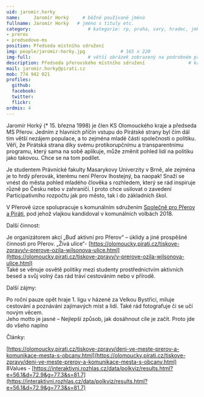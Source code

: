 ```yaml
---
uid: jaromir.horky
name:     Jaromír Horký     # běžně používané jméno
fullname: Jaromír Horký   # jméno s tituly etc.
category:                     # kategorie: rp, praha, vary, hradec, jmk, senat
- prerov
- predsedove-ms
position: Předseda místního sdružení
img: people/jaromir-horky.jpg             # 165 x 220
img-full:                     # větší obrázek zobrazený na podrobném profilu
description: Předseda přerovského místního sdružení                # kratký popis, max 160 znaků
mail: jaromir.horky@pirati.cz
mob: 774 942 021
profiles:
  github:
  facebook:       
  twitter:        
  flickr:
ordmis: 4
---
```

Jaromír Horký (* 15. března 1998) je člen KS Olomouckého kraje a předseda MS Přerov. Jedním z hlavních příčin vstupu do Pirátské strany byl čím dál tím větší nezájem populace, a to zejména mladé části společnosti o politiku. Věří, že Pirátská strana díky svému protikorupčnímu a transparentnímu programu, který sama na sobě aplikuje, může změnit pohled lidí na politiku jako takovou. Chce se na tom podílet.

Je studentem Právnické fakulty Masarykovy Univerzity v Brně, ale zejména je to hrdý přerovák, kterému není Přerov lhostejný, ba naopak! Snaží se vnést do města pohled mladého člověka s rozhledem, který se rád inspiruje různě po Česku nebo v zahraničí. I proto chce usilovat o zavedení Participativního rozpočtu jak pro město, tak i do základních škol.

V Přerově úzce spolupracuje s komunálním sdružením [Společně pro Přerov a Piráti](https://www.facebook.com/spolecneproprerov/090), pod jehož vlajkou kandidoval v komunálních volbách 2018. 

Další činnost:

Je organizátorem akcí „Buď aktivní pro Přerov“ – úklidy a jiné prospěšné činnosti pro Přerov. „Živá ulice“- [https://olomoucky.pirati.cz/tiskove-zpravy/v-prerove-ozila-wilsonova-ulice.html](https://olomoucky.pirati.cz/tiskove-zpravy/v-prerove-ozila-wilsonova-ulice.html)  
Také se věnuje osvětě politiky mezi studenty prostřednictvím aktivních besed a svůj volný čas rád tráví cestováním nebo v přírodě.

Další zájmy:

Po roční pauze opět hraje 1. ligu v házené za Velkou Bystřici, miluje cestování a poznávání zajímavých míst a lidí. Také rád fotografuje či se učí novým věcem.  
Jeho motto je jasné – Nejlepší způsob, jak dosáhnout cíle je začít. Proto jde do všeho naplno

Články:

[https://olomoucky.pirati.cz/tiskove-zpravy/deni-ve-meste-prerov-a-komunikace-mesta-s-obcany.html](https://olomoucky.pirati.cz/tiskove-zpravy/deni-ve-meste-prerov-a-komunikace-mesta-s-obcany.html)  
8Values - [https://interaktivni.rozhlas.cz/data/polkviz/results.html?e=56.1&d=72.9&g=77.3&s=81.7](https://interaktivni.rozhlas.cz/data/polkviz/results.html?e=56.1&d=72.9&g=77.3&s=81.7)
